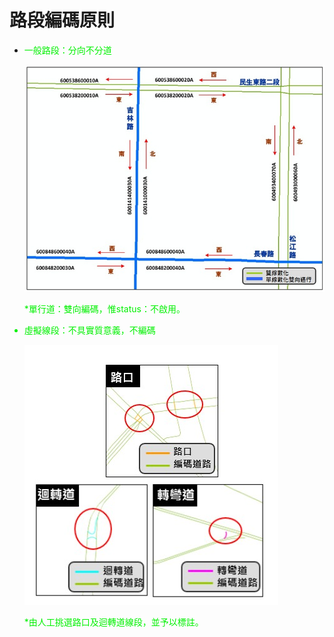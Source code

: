 # 路段編碼原則

* <font color = \#ff0000> 一般路段：分向不分道 <font>

  ![Alt text](.gitbook/assets/001%20%282%29.jpg)

  \*單行道：雙向編碼，惟status：不啟用。

* 虛擬線段：不具實質意義，不編碼

  ![Alt text](.gitbook/assets/002.jpg)

  \*由人工挑選路口及迴轉道線段，並予以標註。

